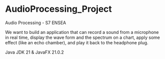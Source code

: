 # AudioProcessing_Project
Audio Processing - S7 ENSEA

We want to build an application that can record a sound from a microphone in
real time, display the wave form and the spectrum on a chart, apply some effect
(like an echo chamber), and play it back to the headphone plug.

Java JDK 21 & JavaFX 21.0.2
